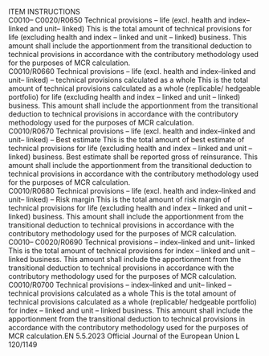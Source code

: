  
ITEM  INSTRUCTIONS  
C0010– 
C0020/R0650  Technical provisions – 
life (excl. health and 
index–linked and unit– 
linked)  This is the total amount of technical provisions for life (excluding health and index – 
linked and unit – linked) business. 
This amount shall include the apportionment from the transitional deduction to 
technical provisions in accordance with the contributory methodology used for the 
purposes of MCR calculation.  
C0010/R0660  Technical provisions – 
life (excl. health and 
index–linked and unit– 
linked) – technical 
provisions calculated as a 
whole  This is the total amount of technical provisions calculated as a whole (replicable/ 
hedgeable portfolio) for life (excluding health and index – linked and unit – linked) 
business. 
This amount shall include the apportionment from the transitional deduction to 
technical provisions in accordance with the contributory methodology used for the 
purposes of MCR calculation.  
C0010/R0670  Technical provisions – 
life (excl. health and 
index–linked and unit– 
linked) – Best estimate  This is the total amount of best estimate of technical provisions for life (excluding 
health and index – linked and unit – linked) business. 
Best estimate shall be reported gross of reinsurance. 
This amount shall include the apportionment from the transitional deduction to 
technical provisions in accordance with the contributory methodology used for the 
purposes of MCR calculation.  
C0010/R0680  Technical provisions – 
life (excl. health and 
index–linked and unit– 
linked) – Risk margin  This is the total amount of risk margin of technical provisions for life (excluding health 
and index – linked and unit – linked) business. 
This amount shall include the apportionment from the transitional deduction to 
technical provisions in accordance with the contributory methodology used for the 
purposes of MCR calculation.  
C0010– 
C0020/R0690  Technical provisions – 
index–linked and unit– 
linked  This is the total amount of technical provisions for index – linked and unit – linked 
business. 
This amount shall include the apportionment from the transitional deduction to 
technical provisions in accordance with the contributory methodology used for the 
purposes of MCR calculation.  
C0010/R0700  Technical provisions – 
index–linked and unit– 
linked – technical 
provisions calculated as a 
whole  This is the total amount of technical provisions calculated as a whole (replicable/ 
hedgeable portfolio) for index – linked and unit – linked business. 
This amount shall include the apportionment from the transitional deduction to 
technical provisions in accordance with the contributory methodology used for the 
purposes of MCR calculation.EN  5.5.2023 Official Journal of the European Union L 120/1149